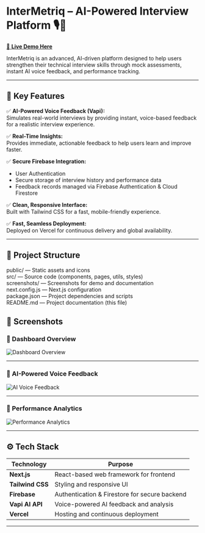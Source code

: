 # InterMetriq – AI-Powered Interview Platform 🎙️🧠

[🚀 **Live Demo Here**](https://inter-metric-interview-platform.vercel.app/)

InterMetriq is an advanced, AI-driven platform designed to help users strengthen their technical interview skills through mock assessments, instant AI voice feedback, and performance tracking.

---

## 📌 Key Features

✅ **AI-Powered Voice Feedback (Vapi):**  
Simulates real-world interviews by providing instant, voice-based feedback for a realistic interview experience.

✅ **Real-Time Insights:**  
Provides immediate, actionable feedback to help users learn and improve faster.

✅ **Secure Firebase Integration:**
- User Authentication  
- Secure storage of interview history and performance data  
- Feedback records managed via Firebase Authentication & Cloud Firestore  

✅ **Clean, Responsive Interface:**  
Built with Tailwind CSS for a fast, mobile-friendly experience.

✅ **Fast, Seamless Deployment:**  
Deployed on Vercel for continuous delivery and global availability.

---

## 📂 Project Structure

public/               — Static assets and icons  
src/                  — Source code (components, pages, utils, styles)  
screenshots/          — Screenshots for demo and documentation  
next.config.js        — Next.js configuration  
package.json          — Project dependencies and scripts  
README.md             — Project documentation (this file)  

## 📸 Screenshots

### 🔹 Dashboard Overview
![Dashboard Overview](./screenshots/dashboard-overview.png)

---

### 🔹 AI-Powered Voice Feedback
![AI Voice Feedback](./screenshots/feedback-section.png)

---

### 🔹 Performance Analytics
![Performance Analytics](./screenshots/performance-analytics.png)

---

## ⚙️ Tech Stack

| Technology       | Purpose                                        |
|------------------|-----------------------------------------------|
| **Next.js**      | React-based web framework for frontend         |
| **Tailwind CSS** | Styling and responsive UI                      |
| **Firebase**     | Authentication & Firestore for secure backend  |
| **Vapi AI API**  | Voice-powered AI feedback and analysis         |
| **Vercel**       | Hosting and continuous deployment              |

---






